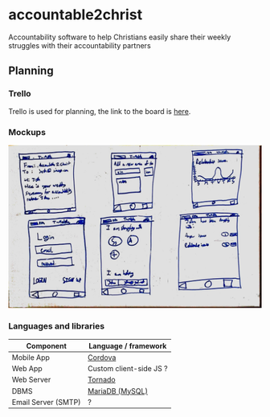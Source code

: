 # accountable2christ
Accountability software to help Christians easily share their weekly struggles with their accountability partners

## Planning

### Trello
Trello is used for planning, the link to the board is [here](https://trello.com/b/m69twmED/accountable2christ).

### Mockups
![Whiteboard initial mockup for accountable2christ user interface](accountable2christ_mockups_1.jpg)

### Languages and libraries

Component|Language / framework
---|---
Mobile App | [Cordova](https://cordova.apache.org/)
Web App | Custom client-side JS ?
Web Server | [Tornado](http://www.tornadoweb.org/)
DBMS | [MariaDB (MySQL)](https://mariadb.org/)
Email Server (SMTP) | ?
